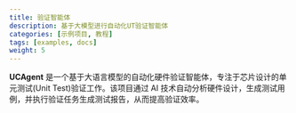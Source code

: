 ```yaml
---
title: 验证智能体
description: 基于大模型进行自动化UT验证智能体
categories: [示例项目, 教程]
tags: [examples, docs]
weight: 5
---
```


**UCAgent** 是一个基于大语言模型的自动化硬件验证智能体，专注于芯片设计的单元测试(Unit Test)验证工作。该项目通过 AI 技术自动分析硬件设计，生成测试用例，并执行验证任务生成测试报告，从而提高验证效率。
